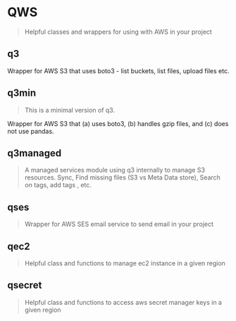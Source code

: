 # QWS

> Helpful classes and wrappers for using with AWS in your project

## q3

Wrapper for AWS S3 that uses boto3 - list buckets, list files, upload files etc.

## q3min

> This is a minimal version of q3.

Wrapper for AWS S3 that (a) uses boto3, (b) handles gzip files, and (c) does not use pandas. 
 
## q3managed

> A managed services module using q3 internally to manage S3 resources. Sync, Find missing files (S3 vs Meta Data store), Search on tags, add tags , etc.

## qses

> Wrapper for AWS SES email service to send email in your project

## qec2

> Helpful class and functions to manage ec2 instance in a given region

## qsecret

> Helpful class and functions to access aws secret manager keys in a given region